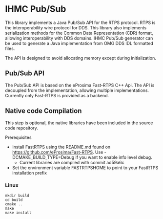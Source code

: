 # IHMC Pub/Sub

This library implements a Java Pub/Sub API for the RTPS protocol. RTPS is the interoperability wire protocol for DDS. This library also implements serialization methods for the 
Common Data Representation (CDR) format, allowing interoperability with DDS domains. IHMC Pub/Sub generator can be used to generate a Java implementation from OMG DDS IDL formatted files.

The API is designed to avoid allocating memory except during initialization. 

## Pub/Sub API

The Pub/Sub API is based on the eProsima Fast-RTPS C++ Api. The API is decoupled from the implementation, allowing multiple implementations. Currently only Fast-RTPS is provided as a backend.

## Native code Compilation

This step is optional, the native libraries have been included in the source code repository.

Prerequisites
- Install FastRTPS using the README.md found on https://github.com/eProsima/Fast-RTPS. Use -DCMAKE_BUILD_TYPE=Debug if you want to enable info level debug. 
	- Current libraries are compiled with commit ad59a6c
- Set the environment variable FASTRTPSHOME to point to your FastRTPS installation prefix

### Linux
```
mkdir build
cd build
cmake ..
make 
make install
```



